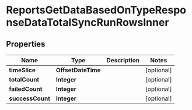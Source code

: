 

# ReportsGetDataBasedOnTypeResponseDataTotalSyncRunRowsInner


## Properties

| Name | Type | Description | Notes |
|------------ | ------------- | ------------- | -------------|
|**timeSlice** | **OffsetDateTime** |  |  [optional] |
|**totalCount** | **Integer** |  |  [optional] |
|**failedCount** | **Integer** |  |  [optional] |
|**successCount** | **Integer** |  |  [optional] |



